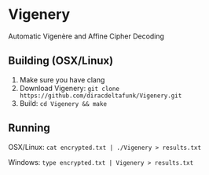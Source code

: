 # Vigenery

Automatic Vigenère and Affine Cipher Decoding

## Building (OSX/Linux)

1. Make sure you have clang
2. Download Vigenery: `git clone https://github.com/diracdeltafunk/Vigenery.git`
3. Build: `cd Vigenery && make`

## Running

OSX/Linux: `cat encrypted.txt | ./Vigenery > results.txt`

Windows: `type encrypted.txt | Vigenery > results.txt`
